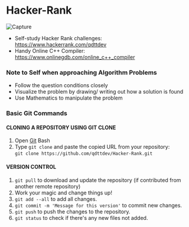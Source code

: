 # Hacker-Rank

![Capture](https://user-images.githubusercontent.com/56989578/87283820-90243d80-c4aa-11ea-9c34-622f65da26d8.JPG)

* Self-study Hacker Rank challenges: https://www.hackerrank.com/qdttdev
* Handy Online C++ Compiler: https://www.onlinegdb.com/online_c++_compiler

### Note to Self when approaching Algorithm Problems
* Follow the question conditions closely 
* Visualize the problem by drawing/ writing out how a solution is found 
* Use Mathematics to manipulate the problem

### Basic Git Commands

#### CLONING A REPOSITORY USING GIT CLONE
1. Open [Git](https://git-scm.com/download/win) Bash
2. Type ``` git clone ``` and paste the copied URL from your repository:    
``` git clone https://github.com/qdttdev/Hacker-Rank.git ```

#### VERSION CONTROL
1. ``` git pull ``` to download and update the repository (if contributed from another remote repository)
2. Work your magic and change things up! 
3. ``` git add --all ``` to add all changes.
4. ``` git commit -m 'Message for this version' ``` to commit new changes.
5. ``` git push ``` to push the changes to the repository.
6. ``` git status ``` to check if there's any new files not added.
